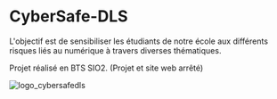 # CyberSafe-DLS

L'objectif est de sensibiliser les étudiants de notre école aux différents risques liés au numérique à travers diverses thématiques.

Projet réalisé en BTS SIO2.
(Projet et site web arrêté)

![logo_cybersafedls](.github/blob/main/profile/logo_cybersafedls.png)
